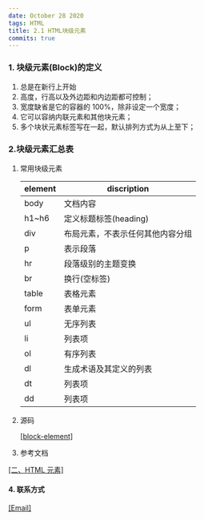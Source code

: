 ```yaml
---
date: October 28 2020
tags: HTML
title: 2.1 HTML块级元素
commits: true
---
```


### 1. 块级元素(Block)的定义

1. 总是在新行上开始
2. 高度，行高以及外边距和内边距都可控制；
3. 宽度缺省是它的容器的 100%，除非设定一个宽度；
4. 它可以容纳内联元素和其他块元素；
5. 多个块状元素标签写在一起，默认排列方式为从上至下；

### 2.块级元素汇总表

1. 常用块级元素

   | element | discription                      |
   | ------- | -------------------------------- |
   | body    | 文档内容                         |
   | h1~h6   | 定义标题标签(heading)            |
   | div     | 布局元素，不表示任何其他内容分组    |
   | p       | 表示段落                         |
   | hr      | 段落级别的主题变换                 |
   | br      | 换行(空标签)                     |
   | table   | 表格元素                         |
   | form    | 表单元素                         |
   | ul      | 无序列表                         |
   | li      | 列表项                           |
   | ol      | 有序列表                         |
   | dl      | 生成术语及其定义的列表           |
   | dt      | 列表项                           |
   | dd      | 列表项                           |

2. 源码

   [[block-element]](https://github.com/web-dolphin/block_elements)

3. 参考文档

[[二、HTML 元素]](https://web-dolphin.github.io/2020/10/28/HTML/Tutorial/%E4%BA%8C%E3%80%81HTML%20%E5%85%83%E7%B4%A0/)

#### 4. 联系方式

[[Email]](yuanmin8888@outlook.com)
